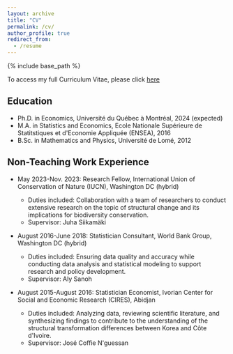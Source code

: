 ```yaml
---
layout: archive
title: "CV"
permalink: /cv/
author_profile: true
redirect_from:
  - /resume
---
```


{% include base_path %}
 
To access my full Curriculum Vitae, please click [here](http://avoumatsodo.github.io/files/CV_en_2.pdf)

## Education
* Ph.D. in Economics, Université du Québec à Montréal, 2024 (expected)
* M.A.  in Statistics and Economics, Ecole Nationale Supérieure de Statitstiques et d'Economie Appliquée (ENSEA), 2016
* B.Sc. in Mathematics and Physics, Université de Lomé, 2012


## Non-Teaching Work Experience
* May 2023-Nov. 2023: Research Fellow, International Union of Conservation of Nature (IUCN), Washington DC (hybrid)
  * Duties included: Collaboration with a team of researchers to conduct extensive research on the topic of structural change and its implications for biodiversity conservation.
  * Supervisor: Juha Siikamäki

* August 2016-June 2018: Statistician Consultant, World Bank Group, Washington DC (hybrid)
  * Duties included: Ensuring data quality and accuracy while conducting data analysis and statistical modeling to support research and policy development.
  * Supervisor: Aly Sanoh

* August 2015-August 2016: Statistician Economist, Ivorian Center for Social and Economic Research (CIRES), Abidjan 
  * Duties included: Analyzing data, reviewing scientific literature, and synthesizing findings to contribute to the understanding of the structural transformation differences between Korea and Côte d'Ivoire.
  * Supervisor: José Coffie N'guessan
  
<!-- Publications -->
<!-- ====== -->
<!-- <ul>{% for post in site.publications %} -->
<!-- {% include archive-single-cv.html %} -->
 <!-- {% endfor %}</ul> -->
    

<!-- Teaching -->
<!-- ====== -->
<!-- <ul>{% for post in site.teaching %} -->
<!-- {% include archive-single-cv.html %} -->
<!-- {% endfor %}</ul> -->

  
    
  

